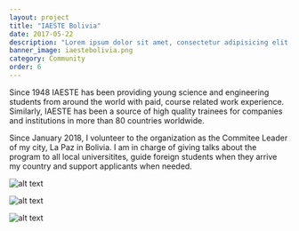 ```yaml
---
layout: project
title: "IAESTE Bolivia"
date: 2017-05-22
description: "Lorem ipsum dolor sit amet, consectetur adipisicing elit, sed do eiusmod tempor incididunt ut labore et dolore magna aliqua Ut enim..."
banner_image: iaestebolivia.png
category: Community
order: 6
---
```

Since 1948 IAESTE has been providing young science and engineering students from around the world with paid, course related work experience. Similarly, IAESTE has been a source of high quality trainees for companies and institutions in more than 80 countries worldwide.

Since January 2018, I volunteer to the organization as the Commitee Leader of my city, La Paz in Bolivia. I am in charge of giving talks about the program to all local universitites, guide foreign students when they arrive my country and support applicants when needed.

![alt text]({{site.baseurl}}/assets/images/project/iaeste_1.JPG "IAESTE Talk")

![alt text]({{site.baseurl}}/assets/images/project/iaeste_2.JPG "IAESTE Talk")

![alt text]({{site.baseurl}}/assets/images/project/iaeste_3.jpg "IAESTE Talk")
